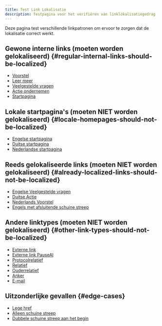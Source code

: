```yaml
---
title: Test Link Lokalisatie
description: Testpagina voor het verifiëren van linklokalisatiegedrag
---
```


Deze pagina test verschillende linkpatronen om ervoor te zorgen dat de lokalisatie correct werkt.

## Gewone interne links (moeten worden gelokaliseerd) {#regular-internal-links-should-be-localized}

- [Voorstel](/proposal)
- [Leer meer](/learn)
- [Veelgestelde vragen](/faq)
- [Actie ondernemen](/action)
- [Startpagina](/)

## Lokale startpagina's (moeten NIET worden gelokaliseerd) {#locale-homepages-should-not-be-localized}

- [Engelse startpagina](/en)
- [Duitse startpagina](/de)
- [Nederlandse startpagina](/nl)

## Reeds gelokaliseerde links (moeten NIET worden gelokaliseerd) {#already-localized-links-should-not-be-localized}

- [Engelse Veelgestelde vragen](/en/faq)
- [Duitse Actie](/de/action)
- [Nederlands Voorstel](/nl/proposal)
- [Engels met afsluitende schuine streep](/en/)

## Andere linktypes (moeten NIET worden gelokaliseerd) {#other-link-types-should-not-be-localized}

- [Externe link](https://example.com)
- [Externe link PauseAI](https://pauseai.info/proposal)
- [Protocolrelatief](//example.com)
- [Relatief](./other-page)
- [Ouderrelatief](../parent-page)
- [Anker](#section) <!-- vertaal alleen het label -->
- [E-mail](mailto:test@example.com)

## Uitzonderlijke gevallen {#edge-cases}

- [Lege href]()
- [Alleen schuine streep](/)
- [Dubbele schuine streep aan het begin](//geen-lokale)